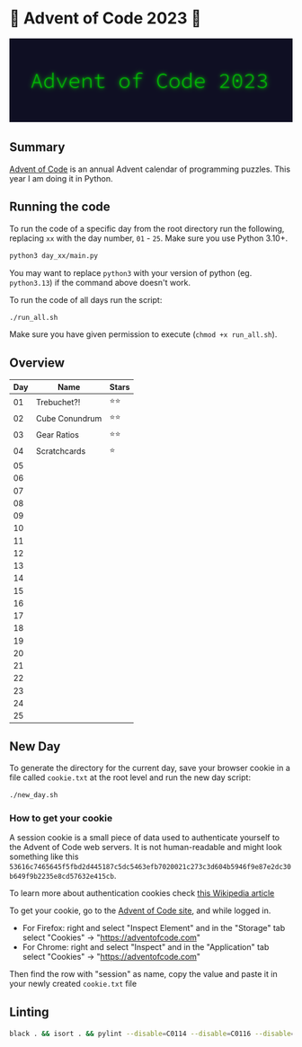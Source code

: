 # 🎄 Advent of Code 2023 🎄

![AoC2023 logo](https://raw.githubusercontent.com/orfeasa/advent-of-code-2023/master/header.png)

## Summary

[Advent of Code](http://adventofcode.com/) is an annual Advent calendar of programming puzzles.
This year I am doing it in Python.

## Running the code

To run the code of a specific day from the root directory run the following, replacing `xx` with the day number, `01` - `25`. Make sure you use Python 3.10+.

```sh
python3 day_xx/main.py
```

You may want to replace `python3` with your version of python (eg. `python3.13`) if the command above doesn't work.

To run the code of all days run the script:

```sh
./run_all.sh
```

Make sure you have given permission to execute (`chmod +x run_all.sh`).

## Overview

| Day | Name           | Stars |
| --- | -------------- | ----- |
| 01  | Trebuchet?!    | ⭐⭐  |
| 02  | Cube Conundrum | ⭐⭐  |
| 03  | Gear Ratios    | ⭐⭐  |
| 04  | Scratchcards   | ⭐    |
| 05  |                |       |
| 06  |                |       |
| 07  |                |       |
| 08  |                |       |
| 09  |                |       |
| 10  |                |       |
| 11  |                |       |
| 12  |                |       |
| 13  |                |       |
| 14  |                |       |
| 15  |                |       |
| 16  |                |       |
| 17  |                |       |
| 18  |                |       |
| 19  |                |       |
| 20  |                |       |
| 21  |                |       |
| 22  |                |       |
| 23  |                |       |
| 24  |                |       |
| 25  |                |       |

## New Day

To generate the directory for the current day, save your browser cookie in a file called `cookie.txt` at the root level and run the new day script:

```sh
./new_day.sh
```

### How to get your cookie

A session cookie is a small piece of data used to authenticate yourself to the
Advent of Code web servers. It is not human-readable and might look something
like this `53616c7465645f5fbd2d445187c5dc5463efb7020021c273c3d604b5946f9e87e2dc30b649f9b2235e8cd57632e415cb`.

To learn more about authentication cookies check [this Wikipedia article](https://en.wikipedia.org/wiki/HTTP_cookie)

To get your cookie, go to the [Advent of Code site](https://adventofcode.com/), and while logged in.

- For Firefox: right and select "Inspect Element" and in the "Storage" tab select "Cookies" → "<https://adventofcode.com>"
- For Chrome: right and select "Inspect" and in the "Application" tab select "Cookies" → "<https://adventofcode.com>"

Then find the row with "session" as name, copy the value and paste it in your newly created `cookie.txt` file

## Linting

```sh
black . && isort . && pylint --disable=C0114 --disable=C0116 --disable=C0115 **/*.py && flake8 --max-line-length=100
```
